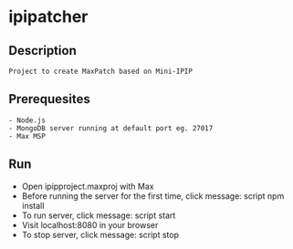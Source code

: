 # ipipatcher

## Description
    Project to create MaxPatch based on Mini-IPIP
    

## Prerequesites
    - Node.js
    - MongoDB server running at default port eg. 27017
    - Max MSP

## Run 
 - Open ipipproject.maxproj with Max
 - Before running the server for the first time, click message: script npm install
 - To run server, click message: script start
 - Visit localhost:8080 in your browser
 - To stop server, click message: script stop
 
